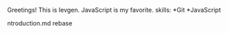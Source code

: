 Greetings! This is Ievgen.
JavaScript is my favorite.
skills:
*Git
*JavaScript

ntroduction.md rebase
